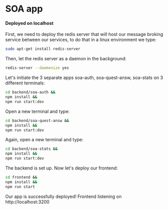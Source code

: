 # SOA app
####  Deployed on localhost

First, we need to deploy the redis server that will host our message broking service between our services, to do that in a linux environment we type: 
```sh
sudo apt-get install redis-server
```
Then, let the redis server as a daemon in the background:

```sh
redis-server --daemonize yes
```

Let's initiate the 3 separate apps soa-auth, soa-quest-answ, soa-stats on 3 different terminals:
```sh
cd backend/soa-auth &&
npm install &&
npm run start:dev
```

Open a new terminal and type:
```sh
cd backend/soa-quest-answ &&
npm install &&
npm run start:dev
```

Again, open a new terminal and type:
```sh
cd backend/soa-stats &&
npm install &&
npm run start:dev
```

The backend is set up. Now let's deploy our frontend: 
```sh
cd frontend &&
npm install &&
npm run start
```

Our app is successfully deployed! Frontend listening on http://localhost:3200
